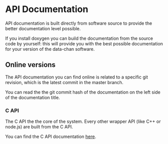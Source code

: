 # API Documentation
API documentation is built directly from software source to provide the better
documentation level possible.

If you install doxygen you can build the documentation from the source code by yourself: this will provide you with the best possible documentation for your
version of the data-chan software.

## Online versions
The API documentation you can find online is related to a specific git revision, which is the latest commit in the master branch.

You can read the the git commit hash of the documentation on the left side of the documentation title.

### C API
The C API the the core of the system. Every other wrapper API (like C++ or node.js) are built from the C API.

You can find the C API documentation [here](Doxygen/C_API/html).

